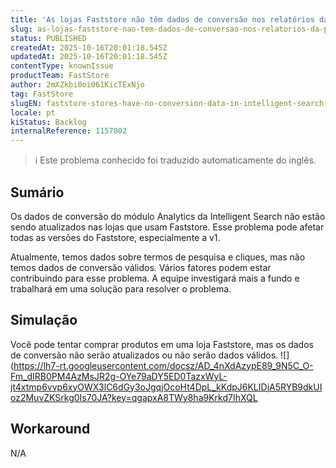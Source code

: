 ```yaml
---
title: 'As lojas Faststore não têm dados de conversão nos relatórios da Pesquisa Inteligente'
slug: as-lojas-faststore-nao-tem-dados-de-conversao-nos-relatorios-da-pesquisa-inteligente
status: PUBLISHED
createdAt: 2025-10-16T20:01:18.545Z
updatedAt: 2025-10-16T20:01:18.545Z
contentType: knownIssue
productTeam: FastStore
author: 2mXZkbi0oi061KicTExNjo
tag: FastStore
slugEN: faststore-stores-have-no-conversion-data-in-intelligent-search-reports
locale: pt
kiStatus: Backlog
internalReference: 1157002
---
```


>ℹ️ Este problema conhecido foi traduzido automaticamente do inglês.

## Sumário


Os dados de conversão do módulo Analytics da Intelligent Search não estão sendo atualizados nas lojas que usam Faststore. Esse problema pode afetar todas as versões do Faststore, especialmente a v1.

Atualmente, temos dados sobre termos de pesquisa e cliques, mas não temos dados de conversão válidos. Vários fatores podem estar contribuindo para esse problema. A equipe investigará mais a fundo e trabalhará em uma solução para resolver o problema.
## Simulação


Você pode tentar comprar produtos em uma loja Faststore, mas os dados de conversão não serão atualizados ou não serão dados válidos.
 ![](https://lh7-rt.googleusercontent.com/docsz/AD_4nXdAzypE89_9N5C_O-Fm_dIRB0PM4AzMsJR2g-OYe79aDY5ED0TazxWyL-jt4xtmp6vvp6xyOWX3lC6dGy3oJgqjOcoHt4DpL_kKdpJ6KLIDjA5RYB9dkUIoz2MuvZKSrkg0Is70JA?key=qgapxA8TWy8ha9Krkd7IhXQL
## Workaround


N/A



